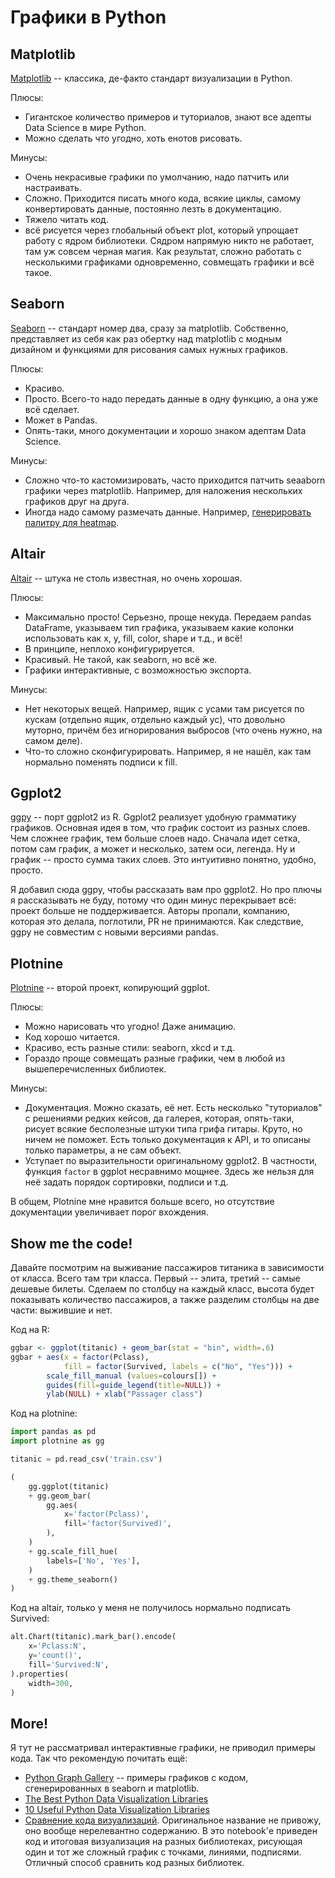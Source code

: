 # Графики в Python

## Matplotlib

[Matplotlib](https://matplotlib.org/) -- классика, де-факто стандарт визуализации в Python.

Плюсы:

+ Гигантское количество примеров и туториалов, знают все адепты Data Science в мире Python.
+ Можно сделать что угодно, хоть енотов рисовать.

Минусы:

+ Очень некрасивые графики по умолчанию, надо патчить или настраивать.
+ Сложно. Приходится писать много кода, всякие циклы, самому конвертировать данные, постоянно лезть в документацию.
+ Тяжело читать код.
+ всё рисуется через глобальный объект plot, который упрощает работу с ядром библиотеки. Сядром напрямую никто не работает, там уж совсем черная магия. Как результат, сложно работать с несколькими графиками одновременно, совмещать графики и всё такое.

## Seaborn

[Seaborn](https://seaborn.pydata.org/) -- стандарт номер два, сразу за matplotlib. Собственно, представляет из себя как раз обертку над matplotlib с модным дизайном и функциями для рисования самых нужных графиков.

Плюсы:

+ Красиво.
+ Просто. Всего-то надо передать данные в одну функцию, а она уже всё сделает.
+ Может в Pandas.
+ Опять-таки, много документации и хорошо знаком адептам Data Science.

Минусы:

+ Сложно что-то кастомизировать, часто приходится патчить seaaborn графики через matplotlib. Например, для наложения нескольких графиков друг на друга.
+ Иногда надо самому размечать данные. Например, [генерировать палитру для heatmap](https://seaborn.pydata.org/examples/structured_heatmap.html).

## Altair

[Altair](https://github.com/altair-viz/altair) -- штука не столь известная, но очень хорошая.

Плюсы:

+ Максимально просто! Серьезно, проще некуда. Передаем pandas DataFrame, указываем тип графика, указываем какие колонки использовать как x, y, fill, color, shape и т.д., и всё!
+ В принципе, неплохо конфигурируется.
+ Красивый. Не такой, как seaborn, но всё же.
+ Графики интерактивные, с возможностью экспорта.

Минусы:

+ Нет некоторых вещей. Например, ящик с усами там рисуется по кускам (отдельно ящик, отдельно каждый ус), что довольно муторно, причём без игнорирования выбросов (что очень нужно, на самом деле).
+ Что-то сложно сконфигурировать. Например, я не нашёл, как там нормально поменять подписи к fill.

## Ggplot2

[ggpy](https://github.com/yhat/ggpy) -- порт ggplot2 из R. Ggplot2 реализует удобную грамматику графиков. Основная идея в том, что график состоит из разных слоев. Чем сложнее график, тем больше слоев надо. Сначала идет сетка, потом сам график, а может и несколько, затем оси, легенда. Ну и график -- просто сумма таких слоев. Это интуитивно понятно, удобно, просто.

Я добавил сюда ggpy, чтобы рассказать вам про ggplot2. Но про плючы я рассказывать не буду, потому что один минус перекрывает всё: проект больше не поддерживается. Авторы пропали, компанию, которая это делала, поглотили, PR не принимаются. Как следствие, ggpy не совместим с новыми версиями pandas.

## Plotnine

[Plotnine](https://github.com/has2k1/plotnine) -- второй проект, копирующий ggplot.

Плюсы:

+ Можно нарисовать что угодно! Даже анимацию.
+ Код хорошо читается.
+ Красиво, есть разные стили: seaborn, xkcd и т.д.
+ Гораздо проще совмещать разные графики, чем в любой из вышеперечисленных библиотек.

Минусы:

+ Документация. Можно сказать, её нет. Есть несколько "туториалов" с решениями редких кейсов, да галерея, которая, опять-таки, рисует всякие бесполезные штуки типа грифа гитары. Круто, но ничем не поможет. Есть только документация к API, и то описаны только параметры, а не сам объект.
+ Уступает по выразительности оригинальному ggplot2. В частности, функция `factor` в ggplot несравнимо мощнее. Здесь же нельзя для неё задать порядок сортировки, подписи и т.д.

В общем, Plotnine мне нравится больше всего, но отсутствие документации увеличивает порог вхождения.

## Show me the code!

Давайте посмотрим на выживание пассажиров титаника в зависимости от класса. Всего там три класса. Первый -- элита, третий -- самые дешевые билеты. Сделаем по столбцу на каждый класс, высота будет показывать количество пассажиров, а также разделим столбцы на две части: выжившие и нет.

Код на R:

```r
ggbar <- ggplot(titanic) + geom_bar(stat = "bin", width=.6)
ggbar + aes(x = factor(Pclass),
            fill = factor(Survived, labels = c("No", "Yes"))) +
        scale_fill_manual (values=colours[]) +
        guides(fill=guide_legend(title=NULL)) +
        ylab(NULL) + xlab("Passager class")
```

Код на plotnine:

```python
import pandas as pd
import plotnine as gg

titanic = pd.read_csv('train.csv')

(
    gg.ggplot(titanic)
    + gg.geom_bar(
        gg.aes(
            x='factor(Pclass)',
            fill='factor(Survived)',
        ),
    )
    + gg.scale_fill_hue(
        labels=['No', 'Yes'],
    )
    + gg.theme_seaborn()
)
```

Код на altair, только у меня не получилось нормально подписать Survived:

```python
alt.Chart(titanic).mark_bar().encode(
    x='Pclass:N',
    y='count()',
    fill='Survived:N',
).properties(
    width=300,
)
```

## More!

Я тут не рассматривал интерактивные графики, не приводил примеры кода. Так что рекомендую почитать ещё:

+ [Python Graph Gallery](https://python-graph-gallery.com/all-charts/) -- примеры графиков с кодом, сгенерированных в seaborn и matplotlib.
+ [The Best Python Data Visualization Libraries](https://www.fusioncharts.com/blog/best-python-data-visualization-libraries/)
+ [10 Useful Python Data Visualization Libraries](https://mode.com/blog/python-data-visualization-libraries)
+ [Сравнение кода визуализаций](https://nipunbatra.github.io/blog/2017/50-ggplot-python-1.html). Оригинальное название не привожу, оно вообще нерелевантно содержанию. В это notebook'е приведен код и итоговая визуализация на разных библиотеках, рисующая один и тот же сложный график с точками, линиями, подписями. Отличный способ сравнить код разных библиотек.
